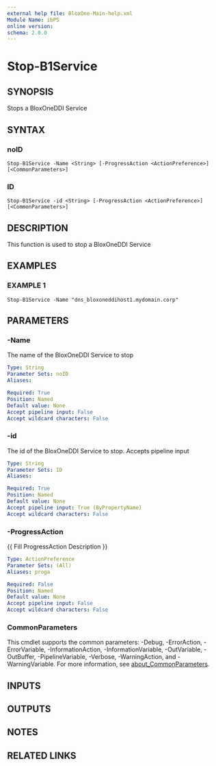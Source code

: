 ```yaml
---
external help file: BloxOne-Main-help.xml
Module Name: ibPS
online version:
schema: 2.0.0
---
```


# Stop-B1Service

## SYNOPSIS
Stops a BloxOneDDI Service

## SYNTAX

### noID
```
Stop-B1Service -Name <String> [-ProgressAction <ActionPreference>] [<CommonParameters>]
```

### ID
```
Stop-B1Service -id <String> [-ProgressAction <ActionPreference>] [<CommonParameters>]
```

## DESCRIPTION
This function is used to stop a BloxOneDDI Service

## EXAMPLES

### EXAMPLE 1
```
Stop-B1Service -Name "dns_bloxoneddihost1.mydomain.corp"
```

## PARAMETERS

### -Name
The name of the BloxOneDDI Service to stop

```yaml
Type: String
Parameter Sets: noID
Aliases:

Required: True
Position: Named
Default value: None
Accept pipeline input: False
Accept wildcard characters: False
```

### -id
The id of the BloxOneDDI Service to stop.
Accepts pipeline input

```yaml
Type: String
Parameter Sets: ID
Aliases:

Required: True
Position: Named
Default value: None
Accept pipeline input: True (ByPropertyName)
Accept wildcard characters: False
```

### -ProgressAction
{{ Fill ProgressAction Description }}

```yaml
Type: ActionPreference
Parameter Sets: (All)
Aliases: proga

Required: False
Position: Named
Default value: None
Accept pipeline input: False
Accept wildcard characters: False
```

### CommonParameters
This cmdlet supports the common parameters: -Debug, -ErrorAction, -ErrorVariable, -InformationAction, -InformationVariable, -OutVariable, -OutBuffer, -PipelineVariable, -Verbose, -WarningAction, and -WarningVariable. For more information, see [about_CommonParameters](http://go.microsoft.com/fwlink/?LinkID=113216).

## INPUTS

## OUTPUTS

## NOTES

## RELATED LINKS
